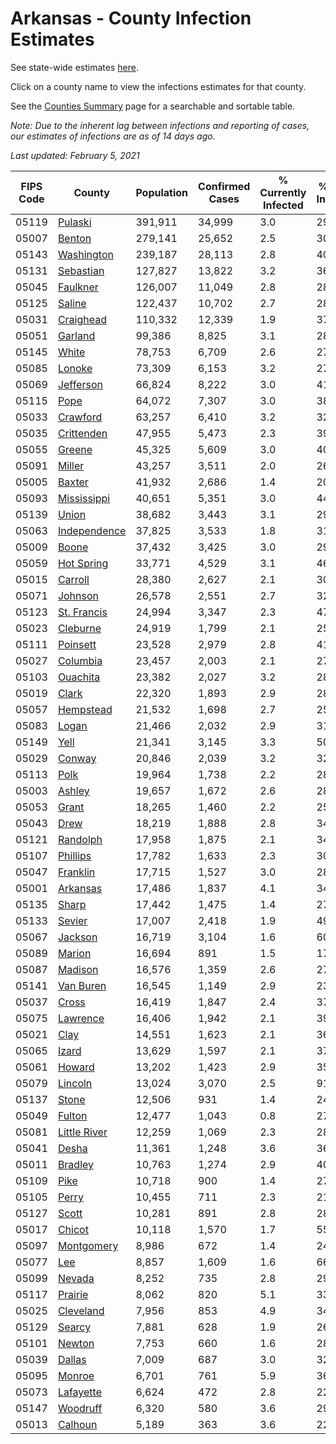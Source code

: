 # Arkansas - County Infection Estimates

See state-wide estimates [here](/infections/us-ar).

Click on a county name to view the infections estimates for that county.

See the [Counties Summary](/infections/summary-counties) page for a searchable and sortable table.

*Note: Due to the inherent lag between infections and reporting of cases, our estimates of infections are as of 14 days ago.*

*Last updated: February 5, 2021*

|   FIPS Code |                       County |   Population |   Confirmed Cases |   % Currently Infected |   % Total Infected |
|-------------|------------------------------|--------------|-------------------|------------------------|--------------------|
|       05119 |           [Pulaski](pulaski) |      391,911 |            34,999 |                    3.0 |               29.8 |
|       05007 |             [Benton](benton) |      279,141 |            25,652 |                    2.5 |               30.9 |
|       05143 |     [Washington](washington) |      239,187 |            28,113 |                    2.8 |               40.0 |
|       05131 |       [Sebastian](sebastian) |      127,827 |            13,822 |                    3.2 |               36.0 |
|       05045 |         [Faulkner](faulkner) |      126,007 |            11,049 |                    2.8 |               28.8 |
|       05125 |             [Saline](saline) |      122,437 |            10,702 |                    2.7 |               28.7 |
|       05031 |       [Craighead](craighead) |      110,332 |            12,339 |                    1.9 |               37.1 |
|       05051 |           [Garland](garland) |       99,386 |             8,825 |                    3.1 |               28.8 |
|       05145 |               [White](white) |       78,753 |             6,709 |                    2.6 |               27.7 |
|       05085 |             [Lonoke](lonoke) |       73,309 |             6,153 |                    3.2 |               27.3 |
|       05069 |       [Jefferson](jefferson) |       66,824 |             8,222 |                    3.0 |               41.6 |
|       05115 |                 [Pope](pope) |       64,072 |             7,307 |                    3.0 |               38.5 |
|       05033 |         [Crawford](crawford) |       63,257 |             6,410 |                    3.2 |               32.8 |
|       05035 |     [Crittenden](crittenden) |       47,955 |             5,473 |                    2.3 |               39.5 |
|       05055 |             [Greene](greene) |       45,325 |             5,609 |                    3.0 |               40.6 |
|       05091 |             [Miller](miller) |       43,257 |             3,511 |                    2.0 |               26.5 |
|       05005 |             [Baxter](baxter) |       41,932 |             2,686 |                    1.4 |               20.8 |
|       05093 |   [Mississippi](mississippi) |       40,651 |             5,351 |                    3.0 |               44.1 |
|       05139 |               [Union](union) |       38,682 |             3,443 |                    3.1 |               29.4 |
|       05063 | [Independence](independence) |       37,825 |             3,533 |                    1.8 |               31.0 |
|       05009 |               [Boone](boone) |       37,432 |             3,425 |                    3.0 |               29.7 |
|       05059 |     [Hot Spring](hot-spring) |       33,771 |             4,529 |                    3.1 |               46.4 |
|       05015 |           [Carroll](carroll) |       28,380 |             2,627 |                    2.1 |               30.7 |
|       05071 |           [Johnson](johnson) |       26,578 |             2,551 |                    2.7 |               32.9 |
|       05123 |   [St. Francis](st.-francis) |       24,994 |             3,347 |                    2.3 |               47.6 |
|       05023 |         [Cleburne](cleburne) |       24,919 |             1,799 |                    2.1 |               25.3 |
|       05111 |         [Poinsett](poinsett) |       23,528 |             2,979 |                    2.8 |               41.8 |
|       05027 |         [Columbia](columbia) |       23,457 |             2,003 |                    2.1 |               27.7 |
|       05103 |         [Ouachita](ouachita) |       23,382 |             2,027 |                    3.2 |               28.1 |
|       05019 |               [Clark](clark) |       22,320 |             1,893 |                    2.9 |               28.1 |
|       05057 |       [Hempstead](hempstead) |       21,532 |             1,698 |                    2.7 |               25.7 |
|       05083 |               [Logan](logan) |       21,466 |             2,032 |                    2.9 |               31.2 |
|       05149 |                 [Yell](yell) |       21,341 |             3,145 |                    3.3 |               50.9 |
|       05029 |             [Conway](conway) |       20,846 |             2,039 |                    3.2 |               32.1 |
|       05113 |                 [Polk](polk) |       19,964 |             1,738 |                    2.2 |               28.1 |
|       05003 |             [Ashley](ashley) |       19,657 |             1,672 |                    2.6 |               28.6 |
|       05053 |               [Grant](grant) |       18,265 |             1,460 |                    2.2 |               25.9 |
|       05043 |                 [Drew](drew) |       18,219 |             1,888 |                    2.8 |               34.6 |
|       05121 |         [Randolph](randolph) |       17,958 |             1,875 |                    2.1 |               34.5 |
|       05107 |         [Phillips](phillips) |       17,782 |             1,633 |                    2.3 |               30.7 |
|       05047 |         [Franklin](franklin) |       17,715 |             1,527 |                    3.0 |               28.2 |
|       05001 |         [Arkansas](arkansas) |       17,486 |             1,837 |                    4.1 |               34.1 |
|       05135 |               [Sharp](sharp) |       17,442 |             1,475 |                    1.4 |               27.8 |
|       05133 |             [Sevier](sevier) |       17,007 |             2,418 |                    1.9 |               49.9 |
|       05067 |           [Jackson](jackson) |       16,719 |             3,104 |                    1.6 |               60.4 |
|       05089 |             [Marion](marion) |       16,694 |               891 |                    1.5 |               17.2 |
|       05087 |           [Madison](madison) |       16,576 |             1,359 |                    2.6 |               27.7 |
|       05141 |       [Van Buren](van-buren) |       16,545 |             1,149 |                    2.9 |               23.1 |
|       05037 |               [Cross](cross) |       16,419 |             1,847 |                    2.4 |               37.5 |
|       05075 |         [Lawrence](lawrence) |       16,406 |             1,942 |                    2.1 |               39.3 |
|       05021 |                 [Clay](clay) |       14,551 |             1,623 |                    2.1 |               36.1 |
|       05065 |               [Izard](izard) |       13,629 |             1,597 |                    2.1 |               37.8 |
|       05061 |             [Howard](howard) |       13,202 |             1,423 |                    2.9 |               35.8 |
|       05079 |           [Lincoln](lincoln) |       13,024 |             3,070 |                    2.5 |               91.9 |
|       05137 |               [Stone](stone) |       12,506 |               931 |                    1.4 |               24.8 |
|       05049 |             [Fulton](fulton) |       12,477 |             1,043 |                    0.8 |               27.3 |
|       05081 | [Little River](little-river) |       12,259 |             1,069 |                    2.3 |               28.8 |
|       05041 |               [Desha](desha) |       11,361 |             1,248 |                    3.6 |               36.5 |
|       05011 |           [Bradley](bradley) |       10,763 |             1,274 |                    2.9 |               40.0 |
|       05109 |                 [Pike](pike) |       10,718 |               900 |                    1.4 |               27.9 |
|       05105 |               [Perry](perry) |       10,455 |               711 |                    2.3 |               21.9 |
|       05127 |               [Scott](scott) |       10,281 |               891 |                    2.8 |               28.2 |
|       05017 |             [Chicot](chicot) |       10,118 |             1,570 |                    1.7 |               55.5 |
|       05097 |     [Montgomery](montgomery) |        8,986 |               672 |                    1.4 |               24.4 |
|       05077 |                   [Lee](lee) |        8,857 |             1,609 |                    1.6 |               66.7 |
|       05099 |             [Nevada](nevada) |        8,252 |               735 |                    2.8 |               29.8 |
|       05117 |           [Prairie](prairie) |        8,062 |               820 |                    5.1 |               33.0 |
|       05025 |       [Cleveland](cleveland) |        7,956 |               853 |                    4.9 |               34.5 |
|       05129 |             [Searcy](searcy) |        7,881 |               628 |                    1.9 |               26.4 |
|       05101 |             [Newton](newton) |        7,753 |               660 |                    1.6 |               28.3 |
|       05039 |             [Dallas](dallas) |        7,009 |               687 |                    3.0 |               32.1 |
|       05095 |             [Monroe](monroe) |        6,701 |               761 |                    5.9 |               36.5 |
|       05073 |       [Lafayette](lafayette) |        6,624 |               472 |                    2.8 |               22.9 |
|       05147 |         [Woodruff](woodruff) |        6,320 |               580 |                    3.6 |               29.4 |
|       05013 |           [Calhoun](calhoun) |        5,189 |               363 |                    3.6 |               22.3 |